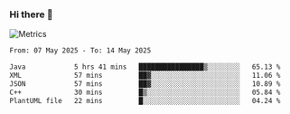 ### Hi there 👋

![Metrics](https://github.com/radoapx/radoapx/blob/main/github-metrics.svg)

<!--START_SECTION:waka-->

```txt
From: 07 May 2025 - To: 14 May 2025

Java            5 hrs 41 mins   ████████████████▒░░░░░░░░   65.13 %
XML             57 mins         ██▓░░░░░░░░░░░░░░░░░░░░░░   11.06 %
JSON            57 mins         ██▓░░░░░░░░░░░░░░░░░░░░░░   10.89 %
C++             30 mins         █▒░░░░░░░░░░░░░░░░░░░░░░░   05.84 %
PlantUML file   22 mins         █░░░░░░░░░░░░░░░░░░░░░░░░   04.24 %
```

<!--END_SECTION:waka-->

<!--
**radoapx/radoapx** is a ✨ _special_ ✨ repository because its `README.md` (this file) appears on your GitHub profile.

Here are some ideas to get you started:

- 🔭 I’m currently working on ...
- 🌱 I’m currently learning ...
- 👯 I’m looking to collaborate on ...
- 🤔 I’m looking for help with ...
- 💬 Ask me about ...
- 📫 How to reach me: ...
- 😄 Pronouns: ...
- ⚡ Fun fact: ...
-->
